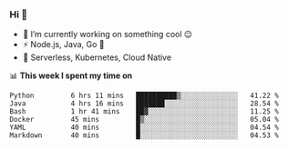 ### Hi 👋

<!--
**nodejh/nodejh** is a ✨ _special_ ✨ repository because its `README.md` (this file) appears on your GitHub profile.

Here are some ideas to get you started:

- 🔭 I’m currently working on ...
- 🌱 I’m currently learning ...
- 👯 I’m looking to collaborate on ...
- 🤔 I’m looking for help with ...
- 💬 Ask me about ...
- 📫 How to reach me: ...
- 😄 Pronouns: ...
- ⚡ Fun fact: ...
-->

- 🔭 I’m currently working on something cool :wink:
- ⚡ Node.js, Java, Go :thought_balloon:
- 🤖 Serverless, Kubernetes, Cloud Native

📊 **This week I spent my time on**

<!--START_SECTION:waka-->

```text
Python         6 hrs 11 mins   ██████████▒░░░░░░░░░░░░░░   41.22 %
Java           4 hrs 16 mins   ███████░░░░░░░░░░░░░░░░░░   28.54 %
Bash           1 hr 41 mins    ██▓░░░░░░░░░░░░░░░░░░░░░░   11.25 %
Docker         45 mins         █▒░░░░░░░░░░░░░░░░░░░░░░░   05.04 %
YAML           40 mins         █░░░░░░░░░░░░░░░░░░░░░░░░   04.54 %
Markdown       40 mins         █░░░░░░░░░░░░░░░░░░░░░░░░   04.53 %
```

<!--END_SECTION:waka-->


<!--
:traffic_light: **Visitors**

![visitors](https://visitor-badge.glitch.me/badge?page_id=nodejh.nodejh)
-->

